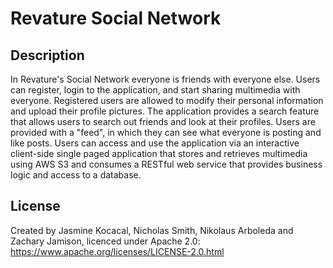 # Revature Social Network

## Description

In Revature's Social Network everyone is friends with everyone else. Users can register, login to the application, and start sharing multimedia with everyone. Registered users are allowed to modify their personal information and upload their profile pictures. The application provides a search feature that allows users to search out friends and look at their profiles. Users are provided with a "feed", in which they can see what everyone is posting and like posts. Users can access and use the application via an interactive client-side single paged application that stores and retrieves multimedia using AWS S3 and consumes a RESTful web service that provides business logic and access to a database.

## License

Created by Jasmine Kocacal, Nicholas Smith, Nikolaus Arboleda and Zachary Jamison, licenced under Apache 2.0: https://www.apache.org/licenses/LICENSE-2.0.html
